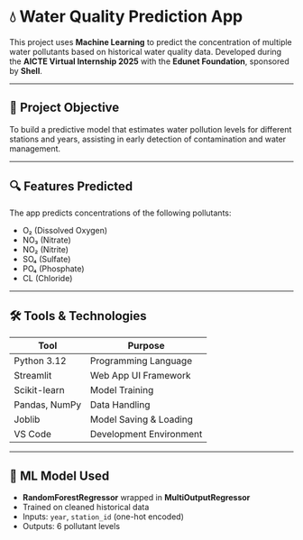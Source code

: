 # 💧 Water Quality Prediction App

This project uses **Machine Learning** to predict the concentration of multiple water pollutants based on historical water quality data. Developed during the **AICTE Virtual Internship 2025** with the **Edunet Foundation**, sponsored by **Shell**.

---

## 📌 Project Objective

To build a predictive model that estimates water pollution levels for different stations and years, assisting in early detection of contamination and water management.

---

## 🔍 Features Predicted

The app predicts concentrations of the following pollutants:

- O₂ (Dissolved Oxygen)
- NO₃ (Nitrate)
- NO₂ (Nitrite)
- SO₄ (Sulfate)
- PO₄ (Phosphate)
- CL (Chloride)

---

## 🛠️ Tools & Technologies

| Tool         | Purpose                    |
|--------------|----------------------------|
| Python 3.12   | Programming Language        |
| Streamlit     | Web App UI Framework        |
| Scikit-learn  | Model Training              |
| Pandas, NumPy | Data Handling               |
| Joblib        | Model Saving & Loading      |
| VS Code       | Development Environment     |

---

## 🧠 ML Model Used

- **RandomForestRegressor** wrapped in **MultiOutputRegressor**
- Trained on cleaned historical data
- Inputs: `year`, `station_id` (one-hot encoded)
- Outputs: 6 pollutant levels

